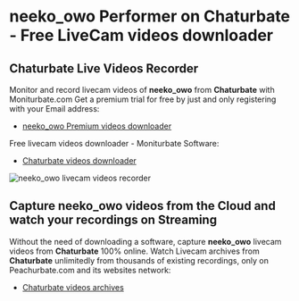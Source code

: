 # neeko_owo Performer on Chaturbate - Free LiveCam videos downloader

## Chaturbate Live Videos Recorder

Monitor and record livecam videos of **neeko_owo** from **Chaturbate** with Moniturbate.com
Get a premium trial for free by just and only registering with your Email address:
* [neeko_owo Premium videos downloader](https://moniturbate.com/request-demo-licence-key.html)

Free livecam videos downloader - Moniturbate Software:
* [Chaturbate videos downloader](https://moniturbate.com/moniturbate-download-software.html)

![neeko_owo livecam videos recorder](https://peachurnet.com/templates/moniturbate-software.png)


## Capture neeko_owo videos from the Cloud and watch your recordings on Streaming

Without the need of downloading a software, capture **neeko_owo** livecam videos from **Chaturbate** 100% online.
Watch Livecam archives from **Chaturbate** unlimitedly from thousands of existing recordings, only on Peachurbate.com and its websites network:
* [Chaturbate videos archives](https://peachurnet.com/)